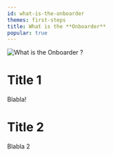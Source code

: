 ```yaml
---
id: what-is-the-onboarder
themes: first-steps
title: What is the **Onboarder**
popular: true
---
```


![What is the Onboarder ?](../img/onboarder-scheme.svg)

# Title 1

Blabla!

# Title 2

Blabla 2

